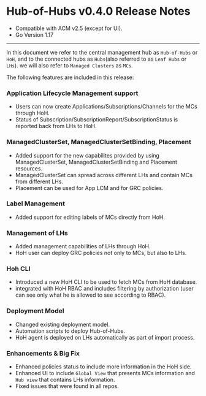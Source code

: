 Hub-of-Hubs v0.4.0 Release Notes
================================

* Compatible with ACM v2.5 (except for UI). 
* Go Version 1.17

----
In this document we refer to the central management hub as `Hub-of-Hubs` or `HoH`, and to the connected hubs as 
`Hubs`(also referred to as `Leaf Hubs` or `LHs`). we will also refer to `Managed Clusters` as `MCs`.

The following features are included in this release:

### Application Lifecycle Management support
* Users can now create Applications/Subscriptions/Channels for the MCs through HoH.
* Status of Subscription/SubscriptionReport/SubscriptionStatus is reported back from LHs to HoH.

### ManagedClusterSet, ManagedClusterSetBinding, Placement
* Added support for the new capabilites provided by using ManagedClusterSet, ManagedClusterSetBinding and Placement resources.
* ManagedClusterSet can spread across different LHs and contain MCs from different LHs.
* Placement can be used for App LCM and for GRC policies.

### Label Management
* Added support for editing labels of MCs directly from HoH.

### Management of LHs
* Added management capabilities of LHs through HoH.
* HoH user can deploy GRC policies not only to MCs, but also to LHs.

### Hoh CLI
* Introduced a new HoH CLI to be used to fetch MCs from HoH database.
* integrated with HoH RBAC and includes filtering by authorization (user can see only what he is allowed to see according to RBAC). 

### Deployment Model
* Changed existing deployment model.
* Automation scripts to deploy Hub-of-Hubs.
* HoH agent is deployed on LHs automatically as part of import process.

### Enhancements & Big Fix
* Enhanced policies status to include more information in the HoH side.
* Enhanced UI to include `Global View` that presents MCs information and `Hub view` that contains LHs information.
* Fixed issues that were found in all repos.


